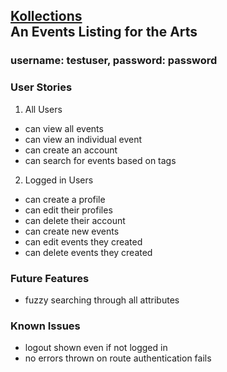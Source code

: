 ## [Kollections](https://kollections.herokuapp.com)<br>An Events Listing for the Arts

### username: testuser, password: password

### User Stories
1. All Users
  - can view all events
  - can view an individual event
  - can create an account
  - can search for events based on tags
2. Logged in Users
  - can create a profile
  - can edit their profiles
  - can delete their account
  - can create new events
  - can edit events they created
  - can delete events they created

### Future Features
- fuzzy searching through all attributes

### Known Issues
- logout shown even if not logged in
- no errors thrown on route authentication fails
